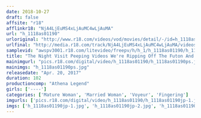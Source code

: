 ```yaml
---
date: 2018-10-27
draft: false
affsite: "r18"
afflinkr18: "NjA4LjEuMS4xLjAuMC4wLjAuMA"
url: "h_1118as01190"
urloriginal: "http://www.r18.com/videos/vod/movies/detail/-/id=h_1118as01190"
urlfinal: "http://media.r18.com/track/NjA4LjEuMS4xLjAuMC4wLjAuMA/videos/vod/movies/detail/-/id=h_1118as01190"
samplevid: "awspv3001.r18.com/litevideo/freepv/h/h_1/h_1118as01190/h_1118as01190_dmb_s.mp4"
title: "The Night Visit Peeping Videos We're Ripping Off The Futon And Having A Fuck Fest With A Sexy Mature Woman, A Horny Housewife, And A Big Titty Big Sister!!"
mainimgurl: "pics.r18.com/digital/video/h_1118as01190/h_1118as01190ps.jpg"
mainimgs: "h_1118as01190ps.jpg"
releasedate: "Apr. 20, 2017"
duration: 102
productioncomp: "Athena Legend"
girls: ['----']
categories: ['Mature Woman', 'Married Woman', 'Voyeur', 'Fingering']
imgurls: ['pics.r18.com/digital/video/h_1118as01190/h_1118as01190jp-1.jpg', 'pics.r18.com/digital/video/h_1118as01190/h_1118as01190jp-2.jpg', 'pics.r18.com/digital/video/h_1118as01190/h_1118as01190jp-3.jpg', 'pics.r18.com/digital/video/h_1118as01190/h_1118as01190jp-4.jpg', 'pics.r18.com/digital/video/h_1118as01190/h_1118as01190jp-5.jpg', 'pics.r18.com/digital/video/h_1118as01190/h_1118as01190jp-6.jpg', 'pics.r18.com/digital/video/h_1118as01190/h_1118as01190jp-7.jpg', 'pics.r18.com/digital/video/h_1118as01190/h_1118as01190jp-8.jpg', 'pics.r18.com/digital/video/h_1118as01190/h_1118as01190jp-9.jpg', 'pics.r18.com/digital/video/h_1118as01190/h_1118as01190jp-10.jpg', 'pics.r18.com/digital/video/h_1118as01190/h_1118as01190jp-11.jpg', 'pics.r18.com/digital/video/h_1118as01190/h_1118as01190jp-12.jpg', 'pics.r18.com/digital/video/h_1118as01190/h_1118as01190jp-13.jpg', 'pics.r18.com/digital/video/h_1118as01190/h_1118as01190jp-14.jpg', 'pics.r18.com/digital/video/h_1118as01190/h_1118as01190jp-15.jpg', 'pics.r18.com/digital/video/h_1118as01190/h_1118as01190jp-16.jpg', 'pics.r18.com/digital/video/h_1118as01190/h_1118as01190jp-17.jpg', 'pics.r18.com/digital/video/h_1118as01190/h_1118as01190jp-18.jpg', 'pics.r18.com/digital/video/h_1118as01190/h_1118as01190jp-19.jpg', 'pics.r18.com/digital/video/h_1118as01190/h_1118as01190jp-20.jpg']
imgs: ['h_1118as01190jp-1.jpg', 'h_1118as01190jp-2.jpg', 'h_1118as01190jp-3.jpg', 'h_1118as01190jp-4.jpg', 'h_1118as01190jp-5.jpg', 'h_1118as01190jp-6.jpg', 'h_1118as01190jp-7.jpg', 'h_1118as01190jp-8.jpg', 'h_1118as01190jp-9.jpg', 'h_1118as01190jp-10.jpg', 'h_1118as01190jp-11.jpg', 'h_1118as01190jp-12.jpg', 'h_1118as01190jp-13.jpg', 'h_1118as01190jp-14.jpg', 'h_1118as01190jp-15.jpg', 'h_1118as01190jp-16.jpg', 'h_1118as01190jp-17.jpg', 'h_1118as01190jp-18.jpg', 'h_1118as01190jp-19.jpg', 'h_1118as01190jp-20.jpg']
---
```

